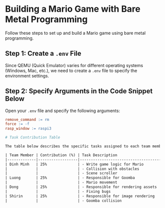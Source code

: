 # Building a Mario Game with Bare Metal Programming

Follow these steps to set up and build a Mario game using bare metal programming.

## Step 1: Create a `.env` File

Since QEMU (Quick Emulator) varies for different operating systems (Windows, Mac, etc.), we need to create a `.env` file to specify the environment settings.

## Step 2: Specify Arguments in the Code Snippet Below

Open your `.env` file and specify the following arguments:

```makefile
remove_command := rm
force := -f
rasp_window := raspi3

# Task Contribution Table

The table below describes the specific tasks assigned to each team member for the Mario game project. Each member contributes equally to the project, with a 25% contribution each.

| Team Member | Contribution (%) | Task Description                                   |
|-------------|------------------|----------------------------------------------------|
| Dinh Minh   | 25%              | - Write game logic for Mario                       |
|             |                  | - Collision with obstacles                         |
|             |                  | - Scene scroller                                   |
| Luong       | 25%              | - Responsible for Goomba                           |
|             |                  | - Mario movement                                   |
| Dong        | 25%              | - Responsible for rendering assets                 |
|             |                  | - Fixing bugs                                      |
| Shirin      | 25%              | - Responsible for image rendering                  |
|             |                  | - Goomba collision                                 |
